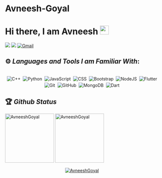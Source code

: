 # Avneesh-Goyal

<h1>Hi there, I am Avneesh <img src="https://github.com/TheDudeThatCode/TheDudeThatCode/blob/master/Assets/Hi.gif"width="29"> </h1>



[<img src="https://img.shields.io/badge/linkedin-%230077B5.svg?&style=for-the-badge&logo=linkedin&logoColor=white">](https://www.linkedin.com/in/avneesh-goyal-8073a5206/)
[<img src="https://img.shields.io/badge/twitter-white.svg?&style=for-the-badge&logo=twitter&logoColor=%3A2F2F">](https://twitter.com/AVNEESHGOYAL5)
[<img alt="Gmail" src="https://img.shields.io/badge/Gmail-D14836?style=for-the-badge&logo=gmail&logoColor=white" />](mailto:goyalavi03@gmail.com)


## ⚙️ *Languages and Tools I am Familiar With*:

<p align="center">
<br/>
<img alt="C++" src="https://img.shields.io/badge/c++%20-%2300599C.svg?&style=for-the-badge&logo=c%2B%2B&ogoColor=white" style="margin:2px;"/>
<img alt="Python" src="https://img.shields.io/badge/python%20-%2314354C.svg?&style=for-the-badge&logo=python&logoColor=white" style="margin:2px;"/>
<img alt="JavaScript" src="https://img.shields.io/badge/javascript%20-%23323330.svg?&style=for-the-badge&logo=javascript&logoColor=%23F7DF1E" style="margin:2px;"/>
<img alt="CSS" src="https://img.shields.io/badge/css3%20-%231572B6.svg?&style=for-the-badge&logo=css3&logoColor=white" style="margin:2px;"/>
<img alt="Bootstrap" src="https://img.shields.io/badge/bootstrap%20-%23563D7C.svg?&style=for-the-badge&logo=bootstrap&logoColor=white" style="margin:2px;"/>
<img alt="NodeJS" src="https://img.shields.io/badge/node.js%20-%2343853D.svg?&style=for-the-badge&logo=node.js&logoColor=white" style="margin:2px;"/>
<img alt="Flutter" src="https://img.shields.io/badge/flutter%20-%2314354C.svg?&style=for-the-badge&logo=flutter&ogoColor=%23F7DF1E" style="margin:2px;"/>
<img alt="Git" src="https://img.shields.io/badge/git%20-%23F05033.svg?&style=for-the-badge&logo=git&logoColor=white" style="margin:2px;"/>
<img alt="GitHub" src="https://img.shields.io/badge/github%20-%23121011.svg?&style=for-the-badge&logo=github&logoColor=white" style="margin:2px;"/>
<img alt="MongoDB" src ="https://img.shields.io/badge/MongoDB-%234ea94b.svg?&style=for-the-badge&logo=mongodb&logoColor=white" style="margin:2px;"/>
<img alt="Dart" src ="https://img.shields.io/badge/Dart-%23563D7C.svg?&style=for-the-badge&logo=dart&logoColor=white" style="margin:2px;"/>
<br/>
</p>

## 🏆 *Github Status*

<p>
  <img row=1 column=2 height=160 src="https://github-readme-stats.vercel.app/api/top-langs?username=AvneeshGoyal&show_icons=true&locale=en&layout=compact&theme=monokai" alt="AvneeshGoyal" />
  <img row=1 column=2 height=160 src="https://github-readme-stats.vercel.app/api?username=AvneeshGoyal&show_icons=true&locale=en&theme=monokai" alt="AvneeshGoyal" />
</p>

<p align="center"> <a href="https://github.com/ryo-ma/github-profile-trophy"><img src="https://github-profile-trophy.vercel.app/?username=AvneeshGoyal&row=1&column=8&no-frame=true&theme=monokai" alt="AvneeshGoyal" /></a> </p>
